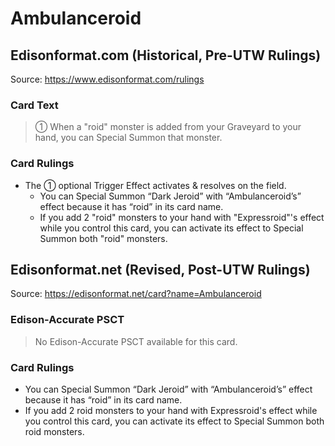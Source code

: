 # Ambulanceroid

## Edisonformat.com (Historical, Pre-UTW Rulings)

Source: https://www.edisonformat.com/rulings

### Card Text

> ① When a "roid" monster is added from your Graveyard to your hand, you can Special Summon that monster.

### Card Rulings

*   The ① optional Trigger Effect activates & resolves on the field.
    *   You can Special Summon “Dark Jeroid” with “Ambulanceroid’s” effect because it has “roid” in its card name.
    *   If you add 2 "roid" monsters to your hand with "Expressroid"'s effect while you control this card, you can activate its effect to Special Summon both "roid" monsters.

## Edisonformat.net (Revised, Post-UTW Rulings)

Source: https://edisonformat.net/card?name=Ambulanceroid

### Edison-Accurate PSCT

> No Edison-Accurate PSCT available for this card.

### Card Rulings

*   You can Special Summon “Dark Jeroid” with “Ambulanceroid’s” effect because it has “roid” in its card name.
*   If you add 2 roid monsters to your hand with Expressroid's effect while you control this card, you can activate its effect to Special Summon both roid monsters.
            